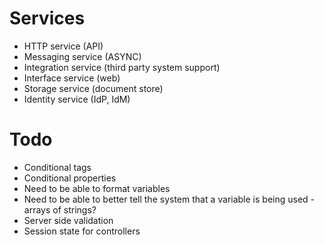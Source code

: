 # Services

* HTTP service (API)
* Messaging service (ASYNC)
* Integration service (third party system support)
* Interface service (web)
* Storage service (document store)
* Identity service (IdP, IdM)

# Todo

* Conditional tags
* Conditional properties
* Need to be able to format variables
* Need to be able to better tell the system that a variable is being used - arrays of strings?
* Server side validation
* Session state for controllers